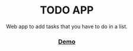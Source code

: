<h1 align="center">TODO APP</h1>
<p align="center">Web app to add tasks that you have to do in a list.</p>
<div align="center">
  <h3><a href="https://agustingomezdev.github.io/to-do-app/">Demo</a></h3>
</div>
